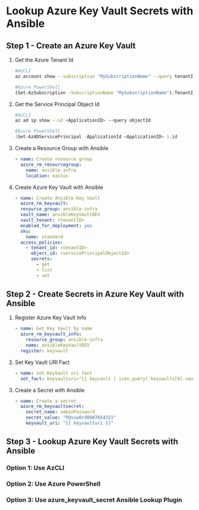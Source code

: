 # Lookup Azure Key Vault Secrets with Ansible

## Step 1 - Create an Azure Key Vault

1. Get the Azure Tenant Id

    ```bash
    #AzCLI
    az account show --subscription "MySubscriptionName" --query tenantId --output tsv

    #Azure PowerShell
    (Get-AzSubscription -SubscriptionName "MySubscriptionName").TenantId
    ```

2. Get the Service Principal Object Id

    ```bash
    #AzCLI
    az ad sp show --id <ApplicationID> --query objectId
    ```

    ```powershell
    #Azure PowerShell
    (Get-AzADServicePrincipal -ApplicationId <ApplicationID> ).id
    ```

3. Create a Resource Group with Ansible

    ```yml
    - name: Create resource group
      azure_rm_resourcegroup:
        name: ansible-infra
        location: eastus
    ```

4. Create Azure Key Vault with Ansible

    ```yml
    - name: Create Ansible Key Vault
      azure_rm_keyvault:
      resource_group: ansible-infra
      vault_name: ansibleKeyVaultDEV
      vault_tenant: <tenantID>
      enabled_for_deployment: yes
      sku:
        name: standard
      access_policies:
        - tenant_id: <tenantID>
          object_id: <servicePrincipalObjectId>
          secrets:
            - get
            - list
            - set
    ```

## Step 2 - Create Secrets in Azure Key Vault with Ansible

1. Register Azure Key Vault Info

    ```yml
    - name: Get Key Vault by name
      azure_rm_keyvault_info:
        resource_group: ansible-infra
        name: ansibleKeyVaultDEV
      register: keyvault
    ```

2. Set Key Vault URI Fact

    ```yml
    - name: set KeyVault uri fact
      set_fact: keyvaulturi="{{ keyvault | json_query('keyvaults[0].vault_uri')}}"
    ```

3. Create a Secret with Ansible

    ```yml
    - name: Create a secret
      azure_rm_keyvaultsecret:
        secret_name: adminPassword
        secret_value: "P@ssw0rd0987654321"
        keyvault_uri: "{{ keyvaulturi }}"
    ```

## Step 3 - Lookup Azure Key Vault Secrets with Ansible

### Option 1: Use AzCLI

### Option 2: Use Azure PowerShell

### Option 3: Use azure_keyvault_secret Ansible Lookup Plugin
